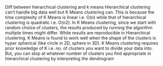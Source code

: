 Diff between hierarchical clustering and k means
Hierarchical clustering can’t handle big data well but K Means clustering can. This is because the time complexity of K Means is linear i.e. O(n) while that of hierarchical clustering is quadratic i.e. O(n2).
In K Means clustering, since we start with random choice of clusters, the results produced by running the algorithm multiple times might differ. While results are reproducible in Hierarchical clustering.
K Means is found to work well when the shape of the clusters is hyper spherical (like circle in 2D, sphere in 3D).
K Means clustering requires prior knowledge of K i.e. no. of clusters you want to divide your data into. But, you can stop at whatever number of clusters you find appropriate in hierarchical clustering by interpreting the dendrogram